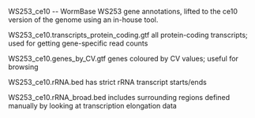 WS253_ce10 -- WormBase WS253 gene annotations, lifted to the ce10 version of the genome using an in-house tool.

WS253_ce10.transcripts_protein_coding.gtf all protein-coding transcripts; used for getting gene-specific read counts

WS253_ce10.genes_by_CV.gtf genes coloured by CV values; useful for browsing

WS253_ce10.rRNA.bed has strict rRNA transcript starts/ends

WS253_ce10.rRNA_broad.bed includes surrounding regions defined manually by looking at transcription elongation data
